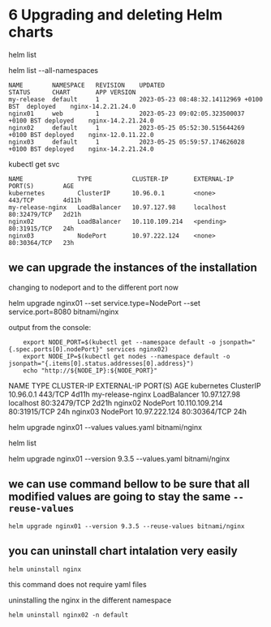 # 6 Upgrading and deleting Helm charts

helm list 

helm list --all-namespaces

```
NAME      	NAMESPACE	REVISION	UPDATED                                	STATUS  	CHART       APP VERSION
my-release	default  	1       	2023-05-23 08:48:32.14112969 +0100 BST 	deployed	nginx-14.2.21.24.0     
nginx01   	web      	1       	2023-05-23 09:02:05.323500037 +0100 BST	deployed	nginx-14.2.21.24.0     
nginx02   	default  	1       	2023-05-25 05:52:30.515644269 +0100 BST	deployed	nginx-12.0.11.22.0     
nginx03   	default  	1       	2023-05-25 05:59:57.174626028 +0100 BST	deployed	nginx-14.2.21.24.0 
```

kubectl get svc

```
NAME               TYPE           CLUSTER-IP       EXTERNAL-IP   PORT(S)        AGE
kubernetes         ClusterIP      10.96.0.1        <none>        443/TCP        4d11h
my-release-nginx   LoadBalancer   10.97.127.98     localhost     80:32479/TCP   2d21h
nginx02            LoadBalancer   10.110.109.214   <pending>     80:31915/TCP   24h
nginx03            NodePort       10.97.222.124    <none>        80:30364/TCP   23h
```
## we can upgrade the instances of the installation
changing to nodeport and to the different port now


helm upgrade nginx01 --set service.type=NodePort --set service.port=8080 bitnami/nginx


output from the console:
```
    export NODE_PORT=$(kubectl get --namespace default -o jsonpath="{.spec.ports[0].nodePort}" services nginx02)
    export NODE_IP=$(kubectl get nodes --namespace default -o jsonpath="{.items[0].status.addresses[0].address}")
    echo "http://${NODE_IP}:${NODE_PORT}"

```

NAME               TYPE           CLUSTER-IP       EXTERNAL-IP   PORT(S)        AGE
kubernetes         ClusterIP      10.96.0.1        <none>        443/TCP        4d11h
my-release-nginx   LoadBalancer   10.97.127.98     localhost     80:32479/TCP   2d21h
nginx02            NodePort       10.110.109.214   <none>        80:31915/TCP   24h
nginx03            NodePort       10.97.222.124    <none>        80:30364/TCP   24h


helm upgrade nginx01 --values values.yaml bitnami/nginx


helm list 

helm upgrade nginx01 --version 9.3.5 --values.yaml bitnami/nginx

## we can use command bellow to be sure that all modified values are going to stay the same `--reuse-values`
```
helm upgrade nginx01 --version 9.3.5 --reuse-values bitnami/nginx
```

## you can uninstall chart intalation very easily

```
helm uninstall nginx
```

this command does not require yaml files

uninstalling the nginx in the different namespace

```
helm uninstall nginx02 -n default
```

